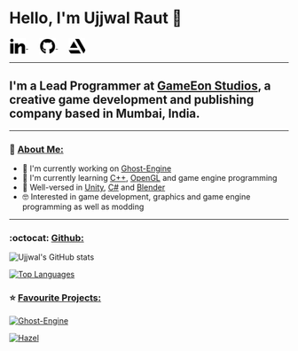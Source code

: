 # Hello, I'm Ujjwal Raut 👋

<a href="https://www.linkedin.com/in/ujjwal-raut-cybernethacker14/">
  <img align="center" alt="UjjwalRaut|LinkedIn" width="30px" src="images/linkedin.png"/>
</a>&nbsp;&nbsp;&nbsp;&nbsp;
<a href="https://github.com/CybernetHacker14/">
  <img align="center" alt="UjjwalRaut|LinkedIn" width="30px" src="images/github.png"/>
</a>&nbsp;&nbsp;&nbsp;&nbsp;
<a href="https://cybernethacker14.artstation.com/">
  <img align="center" alt="UjjwalRaut|LinkedIn" width="30px" src="images/artstation.png"/>
</a>
<br/>

***

## I'm a Lead Programmer at [GameEon Studios](https://gameeon.in/), a creative game development and publishing company based in Mumbai, India.

***

### 👔 <ins>About Me:</ins>

- 🔭 I'm currently working on [Ghost-Engine](https://github.com/CybernetHacker14/Ghost-Engine)
- 🌱 I'm currently learning [C++](https://isocpp.org/), [OpenGL](https://www.opengl.org/) and game engine programming
- 📖 Well-versed in [Unity](https://unity.com/), [C#](https://en.wikipedia.org/wiki/C_Sharp_(programming_language)) and [Blender](https://www.blender.org/)
- 🤓 Interested in game development, graphics and game engine programming as well as modding

***

### :octocat: <ins>Github:</ins>

![Ujjwal's GitHub stats](https://github-readme-stats.vercel.app/api?username=CybernetHacker14&show_icons=true&count_private=true&theme=radical)

[![Top Languages](https://github-readme-stats.vercel.app/api/top-langs/?username=CybernetHacker14&layout=compact&theme=radical)](https://github.com/anuraghazra/github-readme-stats)

### ⭐ <ins>Favourite Projects:</ins>

[![Ghost-Engine](https://github-readme-stats.vercel.app/api/pin/?username=CybernetHacker14&repo=Ghost-Engine&theme=radical)](https://github.com/anuraghazra/github-readme-stats) 

[![Hazel](https://github-readme-stats.vercel.app/api/pin/?username=CybernetHacker14&repo=Hazel&theme=radical)](https://github.com/anuraghazra/github-readme-stats)